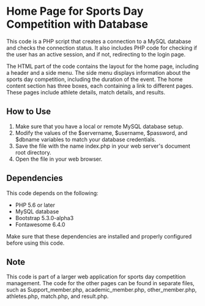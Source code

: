 # Home Page for Sports Day Competition with Database
This code is a PHP script that creates a connection to a MySQL database and checks the connection status. It also includes PHP code for checking if the user has an active session, and if not, redirecting to the login page.

The HTML part of the code contains the layout for the home page, including a header and a side menu. The side menu displays information about the sports day competition, including the duration of the event. The home content section has three boxes, each containing a link to different pages. These pages include athlete details, match details, and results.

## How to Use
1. Make sure that you have a local or remote MySQL database setup.
2. Modify the values of the $servername, $username, $password, and $dbname variables to match your database credentials.
3. Save the file with the name index.php in your web server's document root directory.
4. Open the file in your web browser.
## Dependencies
This code depends on the following:

- PHP 5.6 or later
- MySQL database
- Bootstrap 5.3.0-alpha3
- Fontawesome 6.4.0

Make sure that these dependencies are installed and properly configured before using this code.

## Note
This code is part of a larger web application for sports day competition management. The code for the other pages can be found in separate files, such as Support_member.php, academic_member.php, other_member.php, athletes.php, match.php, and result.php.
